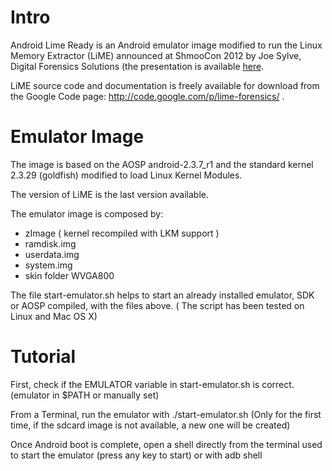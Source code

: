 Intro
==================
Android Lime Ready is an Android emulator image modified to run the Linux Memory Extractor (LiME) announced at ShmooCon 2012 by Joe Sylve, Digital Forensics Solutions (the presentation is available [here](http://digitalforensicssolutions.com/Android_Mind_Reading.pdf).

LiME source code and documentation is freely available for download from the Google Code page: http://code.google.com/p/lime-forensics/ .

Emulator Image
==================
The image is based on the AOSP android-2.3.7\_r1 and the standard kernel 2.3.29 (goldfish) modified to load Linux Kernel Modules.

The version of LiME is the last version available.

The emulator image is composed by:
* zImage ( kernel recompiled with LKM support )
* ramdisk.img
* userdata.img
* system.img
* skin folder WVGA800

The file start-emulator.sh helps to start an already installed emulator, SDK or AOSP compiled, with the files above. ( The script has been tested on Linux and Mac OS X)

Tutorial
==================
First, check if the EMULATOR variable in start-emulator.sh is correct. (emulator in $PATH or manually set)

From a Terminal, run the emulator with ./start-emulator.sh (Only for the first time, if the sdcard image is not available, a new one will be created)

Once Android boot is complete, open a shell directly from the terminal used to start the emulator (press any key to start) or with
    adb shell




